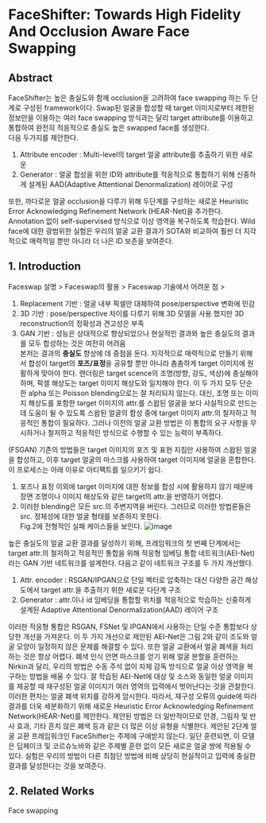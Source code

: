 # FaceShifter: Towards High Fidelity And Occlusion Aware Face Swapping

## Abstract
FaceShifter는 높은 충실도와 함께 occlusion을 고려하여 face swapping 하는 두 단계로 구성된 framework이다. Swap된 얼굴을 합성할 때 target 이미지로부터 제한된 정보만을 이용하는 여러 face swapping 방식과는 달리 target attribute를 이용하고 통합하여 완전히 적응적으로 충실도 높은 swapped face를 생성한다.  
다음 두가지를 제안한다.  
1) Attribute encoder : Multi-level의 target 얼굴 attribute를 추출하기 위한 새로운 
2) Generator : 얼굴 합성을 위한 ID와 attribute를 적응적으로 통합하기 위해 신중하게 설계된 AAD(Adaptive Attentional Denormalization) 레이어로 구성

또한, 까다로운 얼굴 occlusion을 다루기 위해 두단계를 구성하는 새로운 Heuristic Error Acknowledging Refinement Network (HEAR-Net)을 추가한다. Annotation 없이 self-supervised 방식으로 이상 영역을 복구하도록 학습한다. Wild face에 대한 광범위한 실험은 우리의 얼굴 교환 결과가 SOTA와 비교하여 훨씬 더 지각적으로 매력적일 뿐만 아니라 더 나은 ID 보존을 보여준다.  

## 1. Introduction
Faceswap 설명 > Faceswap의 활용 > Faceswap 기술에서 어려운 점 > 

1) Replacement 기반 : 얼굴 내부 픽셀만 대체하여 pose/perspective 변화에 민감
2) 3D 기반 : pose/perspective 차이를 다루기 위해 3D 모델을 사용 했지만 3D reconstruction의 정확성과 견고성은 부족
3) GAN 기반 : 성능은 상대적으로 향상되었으나 현실적인 결과와 높은 충실도의 결과를 모두 합성하는 것은 여전히 어려움  
본저는 결과의 **충실도** 향상에 데 중점을 둔다. 지각적으로 매력적으로 만들기 위해서 합성이 target의 **포즈/표정**을 공유할 뿐만 아니라 촘촘하게 target 이미지에 원활하게 맞아야 한다. 렌더링은 target scence의 조명(방향, 강도, 색상)에 충실해야 하며, 픽셀 해상도는 target 이미지 해상도와 일치해야 한다. 이 두 가지 모두 단순한 alpha 또는 Poisson blending으로는 잘 처리되지 않는다. 대신, 조명 또는 이미지 해상도를 포함한 target 이미지의 attr.를 스왑된 얼굴을 보다 사실적으로 만드는 데 도움이 될 수 있도록 스왑된 얼굴의 합성 중에 target 이미지 attr.의 철저하고 적응적인 통합이 필요하다. 그러나 이전의 얼굴 교환 방법은 이 통합의 요구 사항을 무시하거나 철저하고 적응적인 방식으로 수행할 수 있는 능력이 부족하다.  

(FSGAN) 기존의 방법들은 target 이미지의 포즈 및 표현 지침만 사용하여 스왑된 얼굴을 합성하고, 이후 target 얼굴의 마스크를 사용하여 target 이미지에 얼굴을 혼합한다. 이 프로세스는 아래 이유로 아티팩트를 일으키기 쉽다.  
1) 포즈나 표정 이외에 target 이미지에 대한 정보를 합성 시에 활용하지 않기 때문에 장면 조명이나 이미지 해상도와 같은 target의 attr.을 반영하기 어렵다.  
2) 이러한 blending은 모든 src.의 주변지역을 버린다. 그러므로 이러한 방법론들은 src. 정체성에 대한 얼굴 형태를 보존하지 못한다.  
Fig.2에 전형적인 실패 케이스들을 보인다.
![image](https://user-images.githubusercontent.com/40943064/163660709-a62a5a6b-3c3b-4e17-8acc-a4a64ba582ff.png)

높은 충실도의 얼굴 교환 결과를 달성하기 위해, 프레임워크의 첫 번째 단계에서는 target attr.의 철저하고 적응적인 통합을 위해 적응형 임베딩 통합 네트워크(AEI-Net)라는 GAN 기반 네트워크를 설계한다. 
다음고 같이 네트워크 구조를 두 가지 개선했다.
1) Attr. encoder : RSGAN/IPGAN으로 단일 벡터로 압축하는 대신 다양한 공간 해상도에서 target attr.을 추출하기 위한 새로운 다단계 구조
2) Generator : attr.이나 id 임베딩을 통합할 위치를 적응적으로 학습하는 신중하게 설계된 Adaptive Attentional Denormalization(AAD) 레이어 구조

이러한 적응형 통합은 RSGAN, FSNet 및 IPGAN에서 사용하는 단일 수준 통합보다 상당한 개선을 가져온다. 이 두 가지 개선으로 제안된 AEI-Net은 그림 2와 같이 조도와 얼굴 모양이 일정하지 않은 문제를 해결할 수 있다. 또한 얼굴 교환에서 얼굴 폐색을 처리하는 것은 항상 어렵다. 폐색 인식 안면 마스크를 얻기 위해 얼굴 분할을 훈련하는 Nirkin과 달리, 우리의 방법은 수동 주석 없이 자체 감독 방식으로 얼굴 이상 영역을 복구하는 방법을 배울 수 있다. 잘 학습된 AEI-Net에 대상 및 소스와 동일한 얼굴 이미지를 제공할 때 재구성된 얼굴 이미지가 여러 영역의 입력에서 벗어난다는 것을 관찰한다. 이러한 편차는 얼굴 폐색 위치를 강하게 암시한다. 따라서, 재구성 오류의 guide에 따라 결과를 더욱 세분화하기 위해 새로운 Heuristic Error Acknowledging Refinement Network(HEAR-Net)를 제안한다. 제안된 방법은 더 일반적이므로 안경, 그림자 및 반사 효과, 기타 흔치 않은 폐색 등과 같은 더 많은 이상 유형을 식별한다. 제안된 2단계 얼굴 교환 프레임워크인 FaceShifter는 주제에 구애받지 않는다. 일단 훈련되면, 이 모델은 딥페이크 및 코르슈노바와 같은 주제별 훈련 없이 모든 새로운 얼굴 쌍에 적용될 수 있다. 실험은 우리의 방법이 다른 최첨단 방법에 비해 상당히 현실적이고 입력에 충실한 결과를 달성한다는 것을 보여준다.

## 2. Related Works
Face swapping
